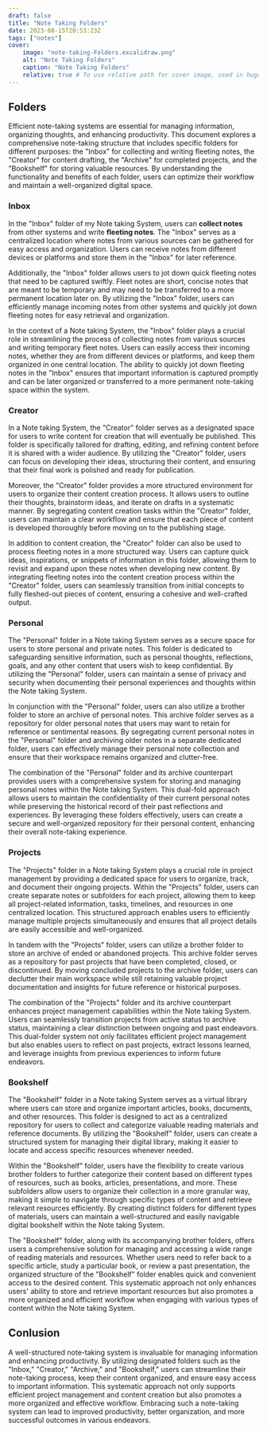 ```yaml
---
draft: false
title: "Note Taking Folders"
date: 2023-08-15T20:53:23Z
tags: ["notes"]
cover:
    image: "note-taking-Folders.excalidraw.png"
    alt: "Note Taking Folders"
    caption: "Note Taking Folders"
    relative: true # To use relative path for cover image, used in hugo Page-bundles
---
```

## Folders

Efficient note-taking systems are essential for managing information, organizing thoughts, and enhancing productivity. This document explores a comprehensive note-taking structure that includes specific folders for different purposes: the "Inbox" for collecting and writing fleeting notes, the "Creator" for content drafting, the "Archive" for completed projects, and the "Bookshelf" for storing valuable resources. By understanding the functionality and benefits of each folder, users can optimize their workflow and maintain a well-organized digital space.

### Inbox

In the "Inbox" folder of my Note taking System, users can **collect notes** from other systems and write **fleeting notes**. The "Inbox" serves as a centralized location where notes from various sources can be gathered for easy access and organization. Users can receive notes from different devices or platforms and store them in the "Inbox" for later reference.

Additionally, the "Inbox" folder allows users to jot down quick fleeting notes that need to be captured swiftly. Fleet notes are short, concise notes that are meant to be temporary and may need to be transferred to a more permanent location later on. By utilizing the "Inbox" folder, users can efficiently manage incoming notes from other systems and quickly jot down fleeting notes for easy retrieval and organization.

In the context of a Note taking System, the "Inbox" folder plays a crucial role in streamlining the process of collecting notes from various sources and writing temporary fleet notes. Users can easily access their incoming notes, whether they are from different devices or platforms, and keep them organized in one central location. The ability to quickly jot down fleeting notes in the "Inbox" ensures that important information is captured promptly and can be later organized or transferred to a more permanent note-taking space within the system.

### Creator

In a Note taking System, the "Creator" folder serves as a designated space for users to write content for creation that will eventually be published. This folder is specifically tailored for drafting, editing, and refining content before it is shared with a wider audience. By utilizing the "Creator" folder, users can focus on developing their ideas, structuring their content, and ensuring that their final work is polished and ready for publication.

Moreover, the "Creator" folder provides a more structured environment for users to organize their content creation process. It allows users to outline their thoughts, brainstorm ideas, and iterate on drafts in a systematic manner. By segregating content creation tasks within the "Creator" folder, users can maintain a clear workflow and ensure that each piece of content is developed thoroughly before moving on to the publishing stage.

In addition to content creation, the "Creator" folder can also be used to process fleeting notes in a more structured way. Users can capture quick ideas, inspirations, or snippets of information in this folder, allowing them to revisit and expand upon these notes when developing new content. By integrating fleeting notes into the content creation process within the "Creator" folder, users can seamlessly transition from initial concepts to fully fleshed-out pieces of content, ensuring a cohesive and well-crafted output.

### Personal

The "Personal" folder in a Note taking System serves as a secure space for users to store personal and private notes. This folder is dedicated to safeguarding sensitive information, such as personal thoughts, reflections, goals, and any other content that users wish to keep confidential. By utilizing the "Personal" folder, users can maintain a sense of privacy and security when documenting their personal experiences and thoughts within the Note taking System.

In conjunction with the "Personal" folder, users can also utilize a brother folder to store an archive of personal notes. This archive folder serves as a repository for older personal notes that users may want to retain for reference or sentimental reasons. By segregating current personal notes in the "Personal" folder and archiving older notes in a separate dedicated folder, users can effectively manage their personal note collection and ensure that their workspace remains organized and clutter-free.

The combination of the "Personal" folder and its archive counterpart provides users with a comprehensive system for storing and managing personal notes within the Note taking System. This dual-fold approach allows users to maintain the confidentiality of their current personal notes while preserving the historical record of their past reflections and experiences. By leveraging these folders effectively, users can create a secure and well-organized repository for their personal content, enhancing their overall note-taking experience.

### Projects

The "Projects" folder in a Note taking System plays a crucial role in project management by providing a dedicated space for users to organize, track, and document their ongoing projects. Within the "Projects" folder, users can create separate notes or subfolders for each project, allowing them to keep all project-related information, tasks, timelines, and resources in one centralized location. This structured approach enables users to efficiently manage multiple projects simultaneously and ensures that all project details are easily accessible and well-organized.

In tandem with the "Projects" folder, users can utilize a brother folder to store an archive of ended or abandoned projects. This archive folder serves as a repository for past projects that have been completed, closed, or discontinued. By moving concluded projects to the archive folder, users can declutter their main workspace while still retaining valuable project documentation and insights for future reference or historical purposes.

The combination of the "Projects" folder and its archive counterpart enhances project management capabilities within the Note taking System. Users can seamlessly transition projects from active status to archive status, maintaining a clear distinction between ongoing and past endeavors. This dual-folder system not only facilitates efficient project management but also enables users to reflect on past projects, extract lessons learned, and leverage insights from previous experiences to inform future endeavors.

### Bookshelf

The "Bookshelf" folder in a Note taking System serves as a virtual library where users can store and organize important articles, books, documents, and other resources. This folder is designed to act as a centralized repository for users to collect and categorize valuable reading materials and reference documents. By utilizing the "Bookshelf" folder, users can create a structured system for managing their digital library, making it easier to locate and access specific resources whenever needed.

Within the "Bookshelf" folder, users have the flexibility to create various brother folders to further categorize their content based on different types of resources, such as books, articles, presentations, and more. These subfolders allow users to organize their collection in a more granular way, making it simple to navigate through specific types of content and retrieve relevant resources efficiently. By creating distinct folders for different types of materials, users can maintain a well-structured and easily navigable digital bookshelf within the Note taking System.

The "Bookshelf" folder, along with its accompanying brother folders, offers users a comprehensive solution for managing and accessing a wide range of reading materials and resources. Whether users need to refer back to a specific article, study a particular book, or review a past presentation, the organized structure of the "Bookshelf" folder enables quick and convenient access to the desired content. This systematic approach not only enhances users' ability to store and retrieve important resources but also promotes a more organized and efficient workflow when engaging with various types of content within the Note taking System.

## Conlusion

A well-structured note-taking system is invaluable for managing information and enhancing productivity. By utilizing designated folders such as the "Inbox," "Creator," "Archive," and "Bookshelf," users can streamline their note-taking process, keep their content organized, and ensure easy access to important information. This systematic approach not only supports efficient project management and content creation but also promotes a more organized and effective workflow. Embracing such a note-taking system can lead to improved productivity, better organization, and more successful outcomes in various endeavors.
